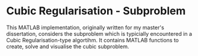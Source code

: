 # Cubic Regularisation - Subproblem

This MATLAB implementation, originally written for my master's dissertation, considers the subproblem which is typicially encountered in a Cubic Regularisation-type algortihm. It contains MATLAB functions to create, solve and visualise the cubic subproblem.



